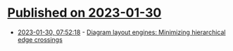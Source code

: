 # [Published on 2023-01-30](index.md)

* [2023-01-30, 07:52:18](https://lobste.rs/s/axl9vh/diagram_layout_engines_minimizing) - [Diagram layout engines: Minimizing hierarchical edge crossings](https://www.terrastruct.com/blog/post/diagram-layout-engines-crossing-minimization/)
